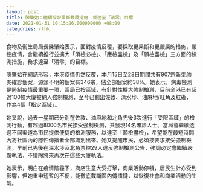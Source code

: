 ```yaml
---
layout: post
title: 陳肇始：繼續採取果斷嚴厲措施　冀達至「清零」目標
date: 2021-01-31 10:15:26.000000000 +08:00
categories: rthk
---
```


食物及衞生局局長陳肇始表示，面對疫情反覆，要採取更果斷和更嚴厲的措施，嚴控疫情，會繼續推行並擴大「須檢必檢」、「應檢盡檢」及「願檢盡檢」三方面的檢測措施，務求達至「清零」的目標。

陳肇始在網誌形容，本港疫情仍然反覆，本月15日至28日期間共有907宗新型肺炎確診個案，源頭不明的個案有346宗，佔全部個案約38%。她表示，病毒檢測是遏制疫情最重要一環，當局已按區域，有針對性擴大強制檢測，目前全港已有超過100幢大廈被納入強制檢測，至今已劃出佐敦、深水埗、油麻地/旺角及紅磡，作為4個「指定區域」。

她又說，過去一星期已分別在佐敦、油麻地和北角先後3次進行「受限區域」的檢測行動，有超過8000名市民接受強制檢測，共發現14名確診人士。當局會繼續透過不同渠道為市民提供便捷的檢測服務，以達至「願檢盡檢」，希望能在最短時間內將社區內的隱性傳播者全部識別出來。她又提醒市民，必須按要求接受強制檢測，早前已先後在深水埗及北角票控29人違反強制檢測公告，強調必定會繼續嚴厲執法，不排除將來再次在這些大廈執法。

她表示，明白在疫情陰霾下，商店生意大受打擊，商業活動停頓，居民生計亦受到影響，但她重申短暫的不便，能徹底截斷區內傳播鏈，以恢復社會和商業活動的生氣。
